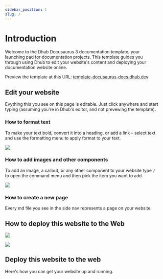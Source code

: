 ```yaml
---
sidebar_position: 1
slug: /
---
```


# Introduction

Welcome to the Dhub Docusaurus 3 documentation template, your launching pad for documentation projects. This template guides you through using Dhub to edit your website's content and deploying your documentation website online.

Preview the template at this URL: [template-docusaurus-docs.dhub.dev](http://template-docusaurus-docs.dhub.dev)

## Edit your website

Evything this you see on this page is editable. Just click anywhere and start typing (assuming you're in Dhub's editor, and not prevewing the template).

### **How to format text**

To make your text bold, convert it into a heading, or add a link – select text and use the formatting menu to apply format to your text.

![](/img/formatting-menu.png)

### **How to add images and other components**

To add an image, a callout, or any other component to your website type `/` to open the command menu and then pick the item you want to add.

![](/img/command-menu.webp)

### **How to create a new page**

Every md file you see in the side nav represents a page on your website.

## How to deploy this website to the Web

![](/img/cover.png)

&#x20;

![](/img/screen.png)

## Deploy this **website** to the web

Here's how you can get your website up and running.
